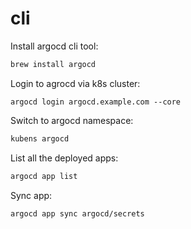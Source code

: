 # cli

Install argocd cli tool:
```bash
brew install argocd
```

Login to agrocd via k8s cluster:
```
argocd login argocd.example.com --core
```

Switch to argocd namespace:
```bash
kubens argocd
```

List all the deployed apps:
```bash
argocd app list
```

Sync app:
```bash
argocd app sync argocd/secrets
```


